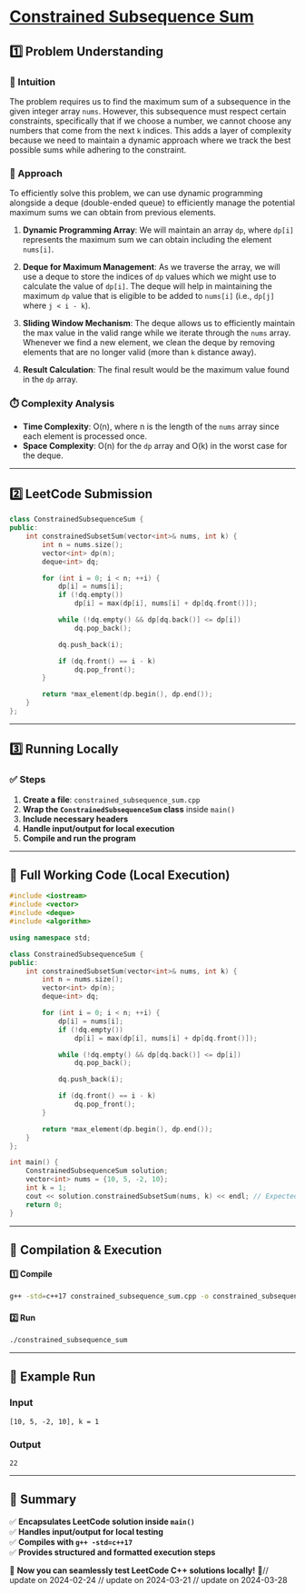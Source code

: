 # **[Constrained Subsequence Sum](https://leetcode.com/problems/constrained-subsequence-sum/description/)**  

## **1️⃣ Problem Understanding**  
### **📌 Intuition**  
The problem requires us to find the maximum sum of a subsequence in the given integer array `nums`. However, this subsequence must respect certain constraints, specifically that if we choose a number, we cannot choose any numbers that come from the next `k` indices. This adds a layer of complexity because we need to maintain a dynamic approach where we track the best possible sums while adhering to the constraint.

### **🚀 Approach**  
To efficiently solve this problem, we can use dynamic programming alongside a deque (double-ended queue) to efficiently manage the potential maximum sums we can obtain from previous elements.

1. **Dynamic Programming Array**: We will maintain an array `dp`, where `dp[i]` represents the maximum sum we can obtain including the element `nums[i]`.

2. **Deque for Maximum Management**: As we traverse the array, we will use a deque to store the indices of `dp` values which we might use to calculate the value of `dp[i]`. The deque will help in maintaining the maximum `dp` value that is eligible to be added to `nums[i]` (i.e., `dp[j]` where `j < i - k`).

3. **Sliding Window Mechanism**: The deque allows us to efficiently maintain the max value in the valid range while we iterate through the `nums` array. Whenever we find a new element, we clean the deque by removing elements that are no longer valid (more than `k` distance away).

4. **Result Calculation**: The final result would be the maximum value found in the `dp` array.

### **⏱️ Complexity Analysis**  
- **Time Complexity**: O(n), where n is the length of the `nums` array since each element is processed once.
- **Space Complexity**: O(n) for the `dp` array and O(k) in the worst case for the deque.

---  

## **2️⃣ LeetCode Submission**  
```cpp
class ConstrainedSubsequenceSum {
public:
    int constrainedSubsetSum(vector<int>& nums, int k) {
        int n = nums.size();
        vector<int> dp(n);
        deque<int> dq;

        for (int i = 0; i < n; ++i) {
            dp[i] = nums[i];
            if (!dq.empty()) 
                dp[i] = max(dp[i], nums[i] + dp[dq.front()]);

            while (!dq.empty() && dp[dq.back()] <= dp[i])
                dq.pop_back();

            dq.push_back(i);

            if (dq.front() == i - k) 
                dq.pop_front();
        }

        return *max_element(dp.begin(), dp.end());
    }
};  
```  

---  

## **3️⃣ Running Locally**  
### **✅ Steps**  
1. **Create a file**: `constrained_subsequence_sum.cpp`  
2. **Wrap the `ConstrainedSubsequenceSum` class** inside `main()`  
3. **Include necessary headers**  
4. **Handle input/output for local execution**  
5. **Compile and run the program**  

---  

## **📝 Full Working Code (Local Execution)**  
```cpp
#include <iostream>
#include <vector>
#include <deque>
#include <algorithm>

using namespace std;

class ConstrainedSubsequenceSum {
public:
    int constrainedSubsetSum(vector<int>& nums, int k) {
        int n = nums.size();
        vector<int> dp(n);
        deque<int> dq;

        for (int i = 0; i < n; ++i) {
            dp[i] = nums[i];
            if (!dq.empty()) 
                dp[i] = max(dp[i], nums[i] + dp[dq.front()]);

            while (!dq.empty() && dp[dq.back()] <= dp[i])
                dq.pop_back();

            dq.push_back(i);

            if (dq.front() == i - k) 
                dq.pop_front();
        }

        return *max_element(dp.begin(), dp.end());
    }
};

int main() {
    ConstrainedSubsequenceSum solution;
    vector<int> nums = {10, 5, -2, 10};
    int k = 1;
    cout << solution.constrainedSubsetSum(nums, k) << endl; // Expected output: 22
    return 0;
}  
```  

---  

## **🔧 Compilation & Execution**  
#### **1️⃣ Compile**  
```bash
g++ -std=c++17 constrained_subsequence_sum.cpp -o constrained_subsequence_sum
```  

#### **2️⃣ Run**  
```bash
./constrained_subsequence_sum
```  

---  

## **🎯 Example Run**  
### **Input**  
```
[10, 5, -2, 10], k = 1
```  
### **Output**  
```
22
```  

---  

## **📌 Summary**  
✅ **Encapsulates LeetCode solution inside `main()`**  
✅ **Handles input/output for local testing**  
✅ **Compiles with `g++ -std=c++17`**  
✅ **Provides structured and formatted execution steps**  

🚀 **Now you can seamlessly test LeetCode C++ solutions locally!** 🚀// update on 2024-02-24
// update on 2024-03-21
// update on 2024-03-28
